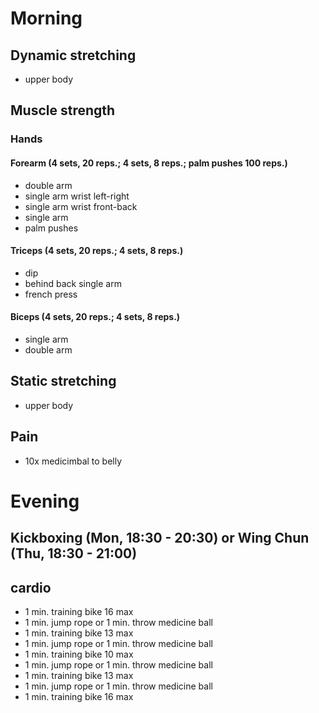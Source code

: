 # Morning
## Dynamic stretching
* upper body

## Muscle strength
### Hands
#### Forearm (4 sets, 20 reps.; 4 sets, 8 reps.; palm pushes 100 reps.)
* double arm
* single arm wrist left-right
* single arm wrist front-back
* single arm 
* palm pushes

#### Triceps (4 sets, 20 reps.; 4 sets, 8 reps.)
* dip
* behind back single arm
* french press

#### Biceps (4 sets, 20 reps.; 4 sets, 8 reps.)
* single arm
* double arm

## Static stretching
* upper body

## Pain
- 10x medicimbal to belly

# Evening
## Kickboxing (Mon, 18:30 - 20:30) or Wing Chun (Thu, 18:30 - 21:00) 

## cardio
* 1 min. training bike 16 max
* 1 min. jump rope or 1 min. throw medicine ball
* 1 min. training bike 13 max
* 1 min. jump rope or 1 min. throw medicine ball
* 1 min. training bike 10 max
* 1 min. jump rope or 1 min. throw medicine ball
* 1 min. training bike 13 max
* 1 min. jump rope or 1 min. throw medicine ball
* 1 min. training bike 16 max
